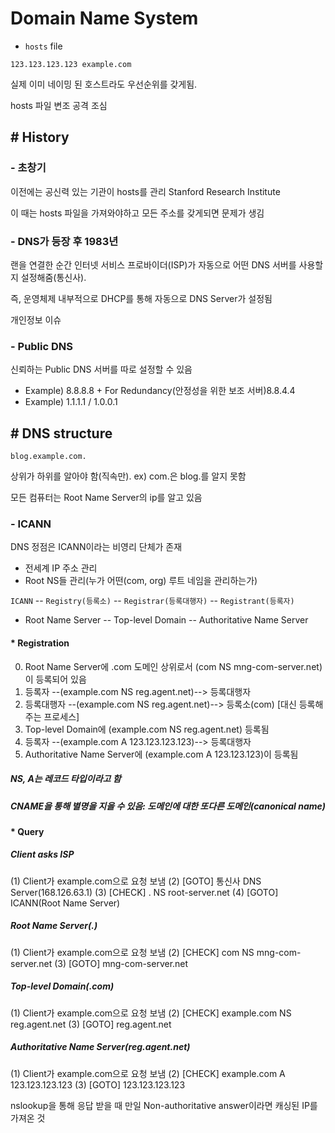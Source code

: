 # Domain Name System

 - `hosts` file

```
123.123.123.123 example.com
```

실제 이미 네이밍 된 호스트라도 우선순위를 갖게됨.

hosts 파일 변조 공격 조심

## # History

### - 초창기

이전에는 공신력 있는 기관이 hosts를 관리 Stanford Research Institute

이 때는 hosts 파일을 가져와야하고 모든 주소를 갖게되면 문제가 생김

### - DNS가 등장 후 1983년

랜을 연결한 순간 인터넷 서비스 프로바이더(ISP)가 자동으로 어떤 DNS 서버를 사용할지 설정해줌(통신사).

즉, 운영체제 내부적으로 DHCP를 통해 자동으로 DNS Server가 설정됨

개인정보 이슈

### - Public DNS

신뢰하는 Public DNS 서버를 따로 설정할 수 있음

 - Example) 8.8.8.8 + For Redundancy(안정성을 위한 보조 서버)8.8.4.4
 - Example) 1.1.1.1 / 1.0.0.1 

## # DNS structure

`blog.example.com.`

상위가 하위를 알아야 함(직속만). ex) com.은 blog.를 알지 못함

모든 컴퓨터는 Root Name Server의 ip를 알고 있음

### - ICANN

DNS 정점은 ICANN이라는 비영리 단체가 존재

 - 전세계 IP 주소 관리
 - Root NS들 관리(누가 어떤(com, org) 루트 네임을 관리하는가)

`ICANN` -- `Registry(등록소)` -- `Registrar(등록대행자)` -- `Registrant(등록자)`

 - Root Name Server -- Top-level Domain -- Authoritative Name Server

#### * Registration

 0. Root Name Server에 .com 도메인 상위로서 (com NS mng-com-server.net)이 등록되어 있음
 1. 등록자 --(example.com NS reg.agent.net)--> 등록대행자
 2. 등록대행자 --(example.com NS reg.agent.net)--> 등록소(com) [대신 등록해주는 프로세스]
 3. Top-level Domain에 (example.com NS reg.agent.net) 등록됨
 4. 등록자 --(example.com A 123.123.123.123)--> 등록대행자
 5. Authoritative Name Server에 (example.com A 123.123.123)이 등록됨

##### NS, A는 레코드 타입이라고 함
##### CNAME을 통해 별명을 지을 수 있음: 도메인에 대한 또다른 도메인(canonical name)

#### * Query

##### Client asks ISP

(1) Client가 example.com으로 요청 보냄
(2) [GOTO] 통신사 DNS Server(168.126.63.1)
(3) [CHECK] . NS root-server.net
(4) [GOTO] ICANN(Root Name Server)

##### Root Name Server(.)

(1) Client가 example.com으로 요청 보냄
(2) [CHECK] com NS mng-com-server.net
(3) [GOTO] mng-com-server.net

##### Top-level Domain(.com)

(1) Client가 example.com으로 요청 보냄
(2) [CHECK] example.com NS reg.agent.net
(3) [GOTO] reg.agent.net

##### Authoritative Name Server(reg.agent.net)

(1) Client가 example.com으로 요청 보냄
(2) [CHECK] example.com A 123.123.123.123
(3) [GOTO] 123.123.123.123

nslookup을 통해 응답 받을 때 만일 Non-authoritative answer이라면 캐싱된 IP를 가져온 것 

